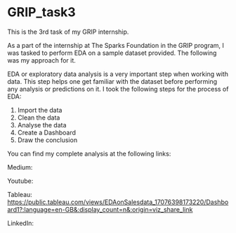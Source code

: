 # GRIP_task3
This is the 3rd task of my GRIP internship.

As a part of the internship at The Sparks Foundation in the GRIP program, I was tasked to perform EDA on a sample dataset provided. The following was my approach for it. 

EDA or exploratory data analysis is a very important step when working with data. This step helps one get familiar with the dataset before performing any analysis or predictions on it. I took the following steps for the process of EDA:
1. Import the data
2. Clean the data
3. Analyse the data
4. Create a Dashboard
5. Draw the conclusion

You can find my complete analysis at the following links:

Medium:

Youtube: 

Tableau: https://public.tableau.com/views/EDAonSalesdata_17076398173220/Dashboard1?:language=en-GB&:display_count=n&:origin=viz_share_link

LinkedIn: 
